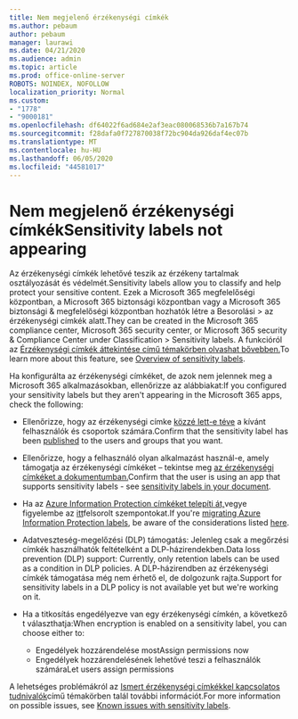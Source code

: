 ```yaml
---
title: Nem megjelenő érzékenységi címkék
ms.author: pebaum
author: pebaum
manager: laurawi
ms.date: 04/21/2020
ms.audience: admin
ms.topic: article
ms.prod: office-online-server
ROBOTS: NOINDEX, NOFOLLOW
localization_priority: Normal
ms.custom:
- "1778"
- "9000181"
ms.openlocfilehash: df64022f6ad684e2af3eac080068536b7a167b74
ms.sourcegitcommit: f28dafa0f727870038f72bc904da926daf4ec07b
ms.translationtype: MT
ms.contentlocale: hu-HU
ms.lasthandoff: 06/05/2020
ms.locfileid: "44581017"
---
```

# <a name="sensitivity-labels-not-appearing"></a><span data-ttu-id="3eeb2-102">Nem megjelenő érzékenységi címkék</span><span class="sxs-lookup"><span data-stu-id="3eeb2-102">Sensitivity labels not appearing</span></span>

<span data-ttu-id="3eeb2-103">Az érzékenységi címkék lehetővé teszik az érzékeny tartalmak osztályozását és védelmét.</span><span class="sxs-lookup"><span data-stu-id="3eeb2-103">Sensitivity labels allow you to classify and help protect your sensitive content.</span></span> <span data-ttu-id="3eeb2-104">Ezek a Microsoft 365 megfelelőségi központban, a Microsoft 365 biztonsági központban vagy a Microsoft 365 biztonsági & megfelelőségi központban hozhatók létre a Besorolási > az érzékenységi címkék alatt.</span><span class="sxs-lookup"><span data-stu-id="3eeb2-104">They can be created in the Microsoft 365 compliance center, Microsoft 365 security center, or Microsoft 365 security & Compliance Center under Classification > Sensitivity labels.</span></span> <span data-ttu-id="3eeb2-105">A funkcióról az [Érzékenységi címkék áttekintése című témakörben olvashat bővebben.](https://docs.microsoft.com/microsoft-365/compliance/sensitivity-labels)</span><span class="sxs-lookup"><span data-stu-id="3eeb2-105">To learn more about this feature, see [Overview of sensitivity labels](https://docs.microsoft.com/microsoft-365/compliance/sensitivity-labels).</span></span>

<span data-ttu-id="3eeb2-106">Ha konfigurálta az érzékenységi címkéket, de azok nem jelennek meg a Microsoft 365 alkalmazásokban, ellenőrizze az alábbiakat:</span><span class="sxs-lookup"><span data-stu-id="3eeb2-106">If you configured your sensitivity labels but they aren't appearing in the Microsoft 365 apps, check the following:</span></span>

- <span data-ttu-id="3eeb2-107">Ellenőrizze, hogy az érzékenységi címke [közzé lett-e téve](https://docs.microsoft.com/microsoft-365/compliance/sensitivity-labels#what-label-policies-can-do) a kívánt felhasználók és csoportok számára.</span><span class="sxs-lookup"><span data-stu-id="3eeb2-107">Confirm that the sensitivity label has been [published](https://docs.microsoft.com/microsoft-365/compliance/sensitivity-labels#what-label-policies-can-do) to the users and groups that you want.</span></span>

- <span data-ttu-id="3eeb2-108">Ellenőrizze, hogy a felhasználó olyan alkalmazást használ-e, amely támogatja az érzékenységi címkéket – tekintse meg [az érzékenységi címkéket a dokumentumban.](https://support.office.com/article/apply-sensitivity-labels-to-your-documents-and-email-within-office-2f96e7cd-d5a4-403b-8bd7-4cc636bae0f9?#bkmk_whereavailable)</span><span class="sxs-lookup"><span data-stu-id="3eeb2-108">Confirm that the user is using an app that supports sensitivity labels - see [sensitivity labels in your document](https://support.office.com/article/apply-sensitivity-labels-to-your-documents-and-email-within-office-2f96e7cd-d5a4-403b-8bd7-4cc636bae0f9?#bkmk_whereavailable).</span></span>

- <span data-ttu-id="3eeb2-109">Ha az [Azure Information Protection címkéket telepíti át,](https://docs.microsoft.com/azure/information-protection/configure-policy-migrate-labels)vegye figyelembe az [itt](https://docs.microsoft.com/azure/information-protection/configure-policy-migrate-labels#considerations-for-unified-labels)felsorolt szempontokat.</span><span class="sxs-lookup"><span data-stu-id="3eeb2-109">If you're [migrating Azure Information Protection labels](https://docs.microsoft.com/azure/information-protection/configure-policy-migrate-labels), be aware of the considerations listed [here](https://docs.microsoft.com/azure/information-protection/configure-policy-migrate-labels#considerations-for-unified-labels).</span></span>

- <span data-ttu-id="3eeb2-110">Adatveszteség-megelőzési (DLP) támogatás: Jelenleg csak a megőrzési címkék használhatók feltételként a DLP-házirendekben.</span><span class="sxs-lookup"><span data-stu-id="3eeb2-110">Data loss prevention (DLP) support: Currently, only retention labels can be used as a condition in DLP policies.</span></span>  <span data-ttu-id="3eeb2-111">A DLP-házirendben az érzékenységi címkék támogatása még nem érhető el, de dolgozunk rajta.</span><span class="sxs-lookup"><span data-stu-id="3eeb2-111">Support for sensitivity labels in a DLP policy is not available yet but we're working on it.</span></span>

- <span data-ttu-id="3eeb2-112">Ha a titkosítás engedélyezve van egy érzékenységi címkén, a következő t választhatja:</span><span class="sxs-lookup"><span data-stu-id="3eeb2-112">When encryption is enabled on a sensitivity label, you can choose either to:</span></span>
    - <span data-ttu-id="3eeb2-113">Engedélyek hozzárendelése most</span><span class="sxs-lookup"><span data-stu-id="3eeb2-113">Assign permissions now</span></span>
    - <span data-ttu-id="3eeb2-114">Engedélyek hozzárendelésének lehetővé teszi a felhasználók számára</span><span class="sxs-lookup"><span data-stu-id="3eeb2-114">Let users assign permissions</span></span>


<span data-ttu-id="3eeb2-115">A lehetséges problémákról az [Ismert érzékenységi címkékkel kapcsolatos tudnivalók](https://support.office.com/article/known-issues-with-sensitivity-labels-in-office-b169d687-2bbd-4e21-a440-7da1b2743edc)című témakörben talál további információt.</span><span class="sxs-lookup"><span data-stu-id="3eeb2-115">For more information on possible issues, see [Known issues with sensitivity labels](https://support.office.com/article/known-issues-with-sensitivity-labels-in-office-b169d687-2bbd-4e21-a440-7da1b2743edc).</span></span>